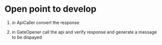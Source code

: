 # Open point to develop

1. in ApiCaller convert the response

2. in GateOpener call the api and verify response and generate a message to be dispayed
